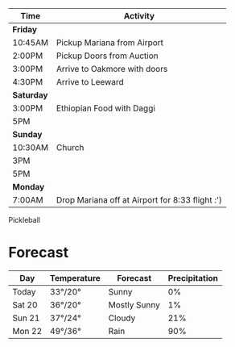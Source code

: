 

| Time         | Activity                                        |
| ------------ | ----------------------------------------------- |
| **Friday**   |                                            |
| 10:45AM      | Pickup Mariana from Airport                     |
| 2:00PM       | Pickup Doors from Auction                       |
| 3:00PM       | Arrive to Oakmore with doors                                                |
| 4:30PM             | Arrive to Leeward                                                |
| **Saturday** |                                                 |
| 3:00PM       | Ethiopian Food with Daggi                       |
| 5PM          |                                                 |
| **Sunday**   |                                                 |
| 10:30AM      | Church                                                |
| 3PM          |                                                 |
| 5PM          |                                                 |
| **Monday**   |                                                 |
| 7:00AM       | Drop Mariana off at Airport for 8:33 flight :') |

Pickleball
# Forecast

| Day | Temperature | Forecast | Precipitation |
| ---- | ---- | ---- | ---- |
| Today | 33°/20° | Sunny | 0% |
| Sat 20 | 36°/20° | Mostly Sunny | 1% |
| Sun 21 | 37°/24° | Cloudy | 21% |
| Mon 22 | 49°/36° | Rain | 90% |
